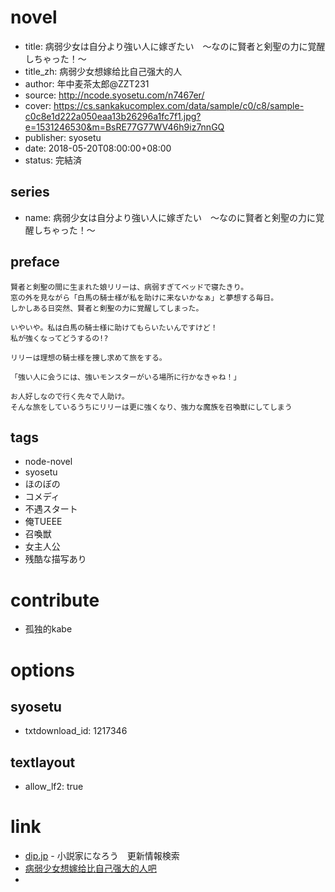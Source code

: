 # novel

- title: 病弱少女は自分より強い人に嫁ぎたい　～なのに賢者と剣聖の力に覚醒しちゃった！～
- title_zh: 病弱少女想嫁给比自己强大的人
- author: 年中麦茶太郎@ZZT231
- source: http://ncode.syosetu.com/n7467er/
- cover: https://cs.sankakucomplex.com/data/sample/c0/c8/sample-c0c8e1d222a050eaa13b26296a1fc7f1.jpg?e=1531246530&m=BsRE77G77WV46h9iz7nnGQ
- publisher: syosetu
- date: 2018-05-20T08:00:00+08:00
- status: 完結済

## series

- name: 病弱少女は自分より強い人に嫁ぎたい　～なのに賢者と剣聖の力に覚醒しちゃった！～

## preface


```
賢者と剣聖の間に生まれた娘リリーは、病弱すぎてベッドで寝たきり。
窓の外を見ながら「白馬の騎士様が私を助けに来ないかなぁ」と夢想する毎日。
しかしある日突然、賢者と剣聖の力に覚醒してしまった。

いやいや。私は白馬の騎士様に助けてもらいたいんですけど！
私が強くなってどうするの!?

リリーは理想の騎士様を捜し求めて旅をする。

「強い人に会うには、強いモンスターがいる場所に行かなきゃね！」

お人好しなので行く先々で人助け。
そんな旅をしているうちにリリーは更に強くなり、強力な魔族を召喚獣にしてしまう
```

## tags

- node-novel
- syosetu
- ほのぼの
- コメディ
- 不遇スタート
- 俺TUEEE
- 召喚獣
- 女主人公
- 残酷な描写あり

# contribute

- 孤独的kabe

# options

## syosetu

- txtdownload_id: 1217346

## textlayout

- allow_lf2: true

# link

- [dip.jp](https://narou.dip.jp/search.php?text=n7467er&novel=all&genre=all&new_genre=all&length=0&down=0&up=100) - 小説家になろう　更新情報検索
- [病弱少女想嫁给比自己强大的人吧](https://tieba.baidu.com/f?kw=%E7%97%85%E5%BC%B1%E5%B0%91%E5%A5%B3%E6%83%B3%E5%AB%81%E7%BB%99%E6%AF%94%E8%87%AA%E5%B7%B1%E5%BC%BA%E5%A4%A7%E7%9A%84%E4%BA%BA&ie=utf-8 "病弱少女想嫁给比自己强大的人")
- 



